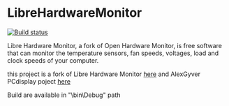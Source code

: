 # LibreHardwareMonitor
[![Build status](https://ci.appveyor.com/api/projects/status/yk60la8da96kfjos?svg=true)](https://ci.appveyor.com/project/LibreHardwareMonitor/librehardwaremonitor)

Libre Hardware Monitor, a fork of Open Hardware Monitor, is free software that can monitor the temperature sensors, fan speeds, voltages, load and clock speeds of your computer.

this project is a fork of Libre Hardware Monitor [here](https://github.com/LibreHardwareMonitor/LibreHardwareMonitor) and AlexGyver PCdisplay poject [here](https://github.com/AlexGyver/PCdisplay)

Build are available in "\bin\Debug" path
